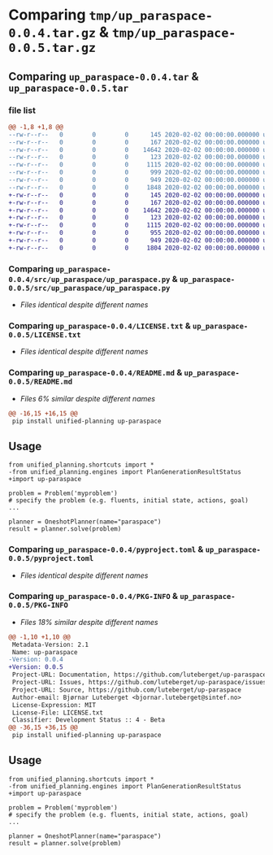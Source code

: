 # Comparing `tmp/up_paraspace-0.0.4.tar.gz` & `tmp/up_paraspace-0.0.5.tar.gz`

## Comparing `up_paraspace-0.0.4.tar` & `up_paraspace-0.0.5.tar`

### file list

```diff
@@ -1,8 +1,8 @@
--rw-r--r--   0        0        0      145 2020-02-02 00:00:00.000000 up_paraspace-0.0.4/src/up_paraspace/__about__.py
--rw-r--r--   0        0        0      167 2020-02-02 00:00:00.000000 up_paraspace-0.0.4/src/up_paraspace/__init__.py
--rw-r--r--   0        0        0    14642 2020-02-02 00:00:00.000000 up_paraspace-0.0.4/src/up_paraspace/up_paraspace.py
--rw-r--r--   0        0        0      123 2020-02-02 00:00:00.000000 up_paraspace-0.0.4/tests/__init__.py
--rw-r--r--   0        0        0     1115 2020-02-02 00:00:00.000000 up_paraspace-0.0.4/LICENSE.txt
--rw-r--r--   0        0        0      999 2020-02-02 00:00:00.000000 up_paraspace-0.0.4/README.md
--rw-r--r--   0        0        0      949 2020-02-02 00:00:00.000000 up_paraspace-0.0.4/pyproject.toml
--rw-r--r--   0        0        0     1848 2020-02-02 00:00:00.000000 up_paraspace-0.0.4/PKG-INFO
+-rw-r--r--   0        0        0      145 2020-02-02 00:00:00.000000 up_paraspace-0.0.5/src/up_paraspace/__about__.py
+-rw-r--r--   0        0        0      167 2020-02-02 00:00:00.000000 up_paraspace-0.0.5/src/up_paraspace/__init__.py
+-rw-r--r--   0        0        0    14642 2020-02-02 00:00:00.000000 up_paraspace-0.0.5/src/up_paraspace/up_paraspace.py
+-rw-r--r--   0        0        0      123 2020-02-02 00:00:00.000000 up_paraspace-0.0.5/tests/__init__.py
+-rw-r--r--   0        0        0     1115 2020-02-02 00:00:00.000000 up_paraspace-0.0.5/LICENSE.txt
+-rw-r--r--   0        0        0      955 2020-02-02 00:00:00.000000 up_paraspace-0.0.5/README.md
+-rw-r--r--   0        0        0      949 2020-02-02 00:00:00.000000 up_paraspace-0.0.5/pyproject.toml
+-rw-r--r--   0        0        0     1804 2020-02-02 00:00:00.000000 up_paraspace-0.0.5/PKG-INFO
```

### Comparing `up_paraspace-0.0.4/src/up_paraspace/up_paraspace.py` & `up_paraspace-0.0.5/src/up_paraspace/up_paraspace.py`

 * *Files identical despite different names*

### Comparing `up_paraspace-0.0.4/LICENSE.txt` & `up_paraspace-0.0.5/LICENSE.txt`

 * *Files identical despite different names*

### Comparing `up_paraspace-0.0.4/README.md` & `up_paraspace-0.0.5/README.md`

 * *Files 6% similar despite different names*

```diff
@@ -16,15 +16,15 @@
 pip install unified-planning up-paraspace
 ```
 
 ## Usage
 
 ```
 from unified_planning.shortcuts import *
-from unified_planning.engines import PlanGenerationResultStatus
+import up-paraspace
 
 problem = Problem('myproblem')
 # specify the problem (e.g. fluents, initial state, actions, goal)
 ...
 
 planner = OneshotPlanner(name="paraspace")
 result = planner.solve(problem)
```

### Comparing `up_paraspace-0.0.4/pyproject.toml` & `up_paraspace-0.0.5/pyproject.toml`

 * *Files identical despite different names*

### Comparing `up_paraspace-0.0.4/PKG-INFO` & `up_paraspace-0.0.5/PKG-INFO`

 * *Files 18% similar despite different names*

```diff
@@ -1,10 +1,10 @@
 Metadata-Version: 2.1
 Name: up-paraspace
-Version: 0.0.4
+Version: 0.0.5
 Project-URL: Documentation, https://github.com/luteberget/up-paraspace#readme
 Project-URL: Issues, https://github.com/luteberget/up-paraspace/issues
 Project-URL: Source, https://github.com/luteberget/up-paraspace
 Author-email: Bjørnar Luteberget <bjornar.luteberget@sintef.no>
 License-Expression: MIT
 License-File: LICENSE.txt
 Classifier: Development Status :: 4 - Beta
@@ -36,15 +36,15 @@
 pip install unified-planning up-paraspace
 ```
 
 ## Usage
 
 ```
 from unified_planning.shortcuts import *
-from unified_planning.engines import PlanGenerationResultStatus
+import up-paraspace
 
 problem = Problem('myproblem')
 # specify the problem (e.g. fluents, initial state, actions, goal)
 ...
 
 planner = OneshotPlanner(name="paraspace")
 result = planner.solve(problem)
```

